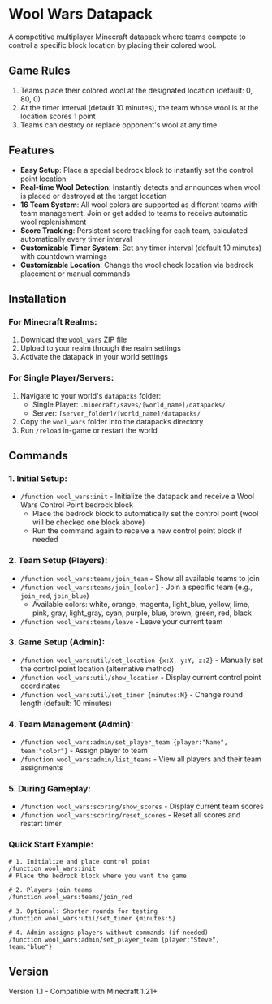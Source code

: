 # Wool Wars Datapack

A competitive multiplayer Minecraft datapack where teams compete to control a specific block location by placing their colored wool.

## Game Rules

1. Teams place their colored wool at the designated location (default: 0, 80, 0)
2. At the timer interval (default 10 minutes), the team whose wool is at the location scores 1 point
3. Teams can destroy or replace opponent's wool at any time

## Features

- **Easy Setup**: Place a special bedrock block to instantly set the control point location
- **Real-time Wool Detection**: Instantly detects and announces when wool is placed or destroyed at the target location
- **16 Team System**: All wool colors are supported as different teams with team management. Join or get added to teams to receive automatic wool replenishment
- **Score Tracking**: Persistent score tracking for each team, calculated automatically every timer interval
- **Customizable Timer System**: Set any timer interval (default 10 minutes) with countdown warnings
- **Customizable Location**: Change the wool check location via bedrock placement or manual commands

## Installation

### For Minecraft Realms:
1. Download the `wool_wars` ZIP file
2. Upload to your realm through the realm settings
3. Activate the datapack in your world settings

### For Single Player/Servers:
1. Navigate to your world's `datapacks` folder:
   - Single Player: `.minecraft/saves/[world_name]/datapacks/`
   - Server: `[server_folder]/[world_name]/datapacks/`
2. Copy the `wool_wars` folder into the datapacks directory
3. Run `/reload` in-game or restart the world

## Commands

### 1. Initial Setup:
- `/function wool_wars:init` - Initialize the datapack and receive a Wool Wars Control Point bedrock block
  - Place the bedrock block to automatically set the control point (wool will be checked one block above)
  - Run the command again to receive a new control point block if needed

### 2. Team Setup (Players):
- `/function wool_wars:teams/join_team` - Show all available teams to join
- `/function wool_wars:teams/join_[color]` - Join a specific team (e.g., `join_red`, `join_blue`)
  - Available colors: white, orange, magenta, light_blue, yellow, lime, pink, gray, light_gray, cyan, purple, blue, brown, green, red, black
- `/function wool_wars:teams/leave` - Leave your current team

### 3. Game Setup (Admin):
- `/function wool_wars:util/set_location {x:X, y:Y, z:Z}` - Manually set the control point location (alternative method)
- `/function wool_wars:util/show_location` - Display current control point coordinates
- `/function wool_wars:util/set_timer {minutes:M}` - Change round length (default: 10 minutes)

### 4. Team Management (Admin):
- `/function wool_wars:admin/set_player_team {player:"Name", team:"color"}` - Assign player to team
- `/function wool_wars:admin/list_teams` - View all players and their team assignments

### 5. During Gameplay:
- `/function wool_wars:scoring/show_scores` - Display current team scores
- `/function wool_wars:scoring/reset_scores` - Reset all scores and restart timer

### Quick Start Example:
```
# 1. Initialize and place control point
/function wool_wars:init
# Place the bedrock block where you want the game

# 2. Players join teams
/function wool_wars:teams/join_red

# 3. Optional: Shorter rounds for testing
/function wool_wars:util/set_timer {minutes:5}

# 4. Admin assigns players without commands (if needed)
/function wool_wars:admin/set_player_team {player:"Steve", team:"blue"}
```

## Version

Version 1.1 - Compatible with Minecraft 1.21+ 